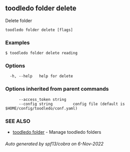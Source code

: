 ## toodledo folder delete

Delete folder

```
toodledo folder delete [flags]
```

### Examples

```
$ toodledo folder delete reading

```

### Options

```
  -h, --help   help for delete
```

### Options inherited from parent commands

```
      --access_token string   
      --config string         config file (default is $HOME/config/toodledo/conf.yaml)
```

### SEE ALSO

* [toodledo folder](toodledo_folder.md)	 - Manage toodledo folders

###### Auto generated by spf13/cobra on 6-Nov-2022
